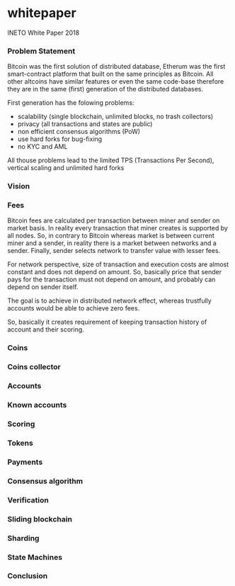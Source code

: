 # whitepaper

INETO White Paper 2018

### Problem Statement

Bitcoin was the first solution of distributed database, Etherum was the first smart-contract platform that built on the same principles as Bitcoin. All other altcoins have similar features or even the same code-base therefore they are in the same (first) generation of the distributed databases. 

First generation has the folowing problems:
* scalability (single blockchain, unlimited blocks, no trash collectors)
* privacy (all transactions and states are public)
* non efficient consensus algorithms (PoW)
* use hard forks for bug-fixing
* no KYC and AML

All thouse problems lead to the limited TPS (Transactions Per Second), vertical scaling and unlimited hard forks

### Vision

### Fees

Bitcoin fees are calculated per transaction between miner and sender on market basis. In reality every transaction that miner creates is supported by all nodes. So, in contrary to Bitcoin whereas market is between current miner and a sender, in reality there is a market between networks and a sender. Finally, sender selects network to transfer value with lesser fees.

For network perspective, size of transaction and execution costs are almost constant and does not depend on amount. So, basically price that sender pays for the transaction must not depend on amount, and probably can depend on sender itself.

The goal is to achieve in distributed network effect, whereas trustfully accounts would be able to achieve zero fees.

So, basically it creates requirement of keeping transaction history of account and their scoring. 

### Coins

### Coins collector

### Accounts

### Known accounts

### Scoring

### Tokens

### Payments

### Consensus algorithm

### Verification

### Sliding blockchain

### Sharding

### State Machines

### Conclusion


